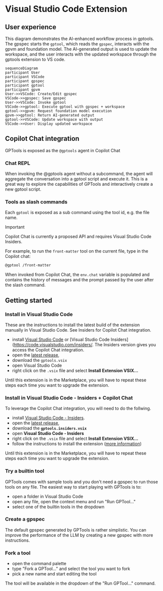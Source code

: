 # Visual Studio Code Extension

## User experience

This diagram demonstrates the AI-enhanced workflow process in gptools. The gpspec starts the `gptool`, which reads the `gpspec`, interacts with the gpvm and foundation model.
The AI-generated output is used to update the workspace, and the user interacts with the updated workspace through the gptools extension to VS code.

```mermaid
sequenceDiagram
participant User
participant VSCode
participant gpspec
participant gptool
participant gpvm
User->>VSCode: Create/Edit gpspec
VSCode->>gpspec: Save gpspec
User->>VSCode: Invoke gptool
VSCode->>gptool: Execute gptool with gpspec + workspace
gptool->>gpvm: Request foundation model execution
gpvm->>gptool: Return AI-generated output
gptool->>VSCode: Update workspace with output
VSCode->>User: Display updated workspace
```

## Copilot Chat integration

GPTools is exposed as the `@gptools` agent in Copilot Chat

### Chat REPL

When invoking the @gptools agent without a subcommand, the agent will aggregate the conversation
into a gptool script and execute it. This is a great way to explore the capabilities of GPTools
and interactively create a new gptool script.

### Tools as slash commands

Each `gptool` is exposed as a sub command
using the tool id, e.g. the file name.

> [!IMPORTANT]
> Copilot Chat is currently a proposed API and requires Visual Studio Code Insiders.

For example, to run the `front-matter` tool on the current file, type in the Copilot chat:

```bash
@gptool /front-matter
```

When invoked from Copilot Chat, the `env.chat` variable is populated and contains the history of messages
and the prompt passed by the user after the slash command.

## Getting started

### Install in Visual Studio Code

These are the instructions to install the latest build of the extension manually in Visual Studio Code.
See Insiders for Copilot Chat integration.

-   install [Visual Studio Code](https://code.visualstudio.com/Download) or [Visual Studio Code Insiders](https://code.visualstudio.com/insiders/. The Insiders version gives you access the Copilot Chat integration.
-   open the [latest release](https://github.com/microsoft/gptools/releases/latest/),
-   download the `gptools.vsix`
-   open Visual Studio Code
-   right click on the `.vsix` file and select **Install Extension VSIX...**

Until this extension is in the Marketplace, you will have to repeat these steps each time you want to upgrade the extension.

### Install in Visual Studio Code - Insiders + Copilot Chat

To leverage the Copilot Chat integration, you will need to do the follwing.

-   install [Visual Studio Code - Insiders](https://code.visualstudio.com/insiders/).
-   open the [latest release](https://github.com/microsoft/gptools/releases/latest/),
-   download the **`gptools.insiders.vsix`**
-   open **Visual Studio Code - Insiders**
-   right click on the `.vsix` file and select **Install Extension VSIX...**
-   follow the instructions to install the extension ([more information](https://code.visualstudio.com/api/advanced-topics/using-proposed-api#sharing-extensions-using-the-proposed-api))

Until this extension is in the Marketplace, you will have to repeat these steps each time you want to upgrade the extension.

### Try a builtin tool

GPTools comes with sample tools and you don't need a gpspec to run those tools on any file. The easiest way to start playing with GPTools is to:

-   open a folder in Visual Studio Code
-   open any file, open the context menu and run "Run GPTool..."
-   select one of the builtin tools in the dropdown

### Create a gpspec

The default gpspec generated by GPTools is rather simplistic. You can improve the performance of the LLM
by creating a new gpspec with more instructions.

### Fork a tool

-   open the command palette
-   type "Fork a GPTool..." and select the tool you want to fork
-   pick a new name and start editing the tool

The tool will be available in the dropdown of the "Run GPTool..." command.
